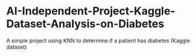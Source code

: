 # AI-Independent-Project-Kaggle-Dataset-Analysis-on-Diabetes
A simple project using KNN to determine if a patient has diabetes (Kaggle dataset) 
